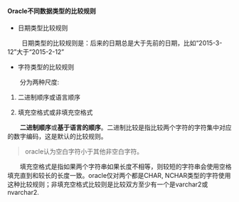#### Oracle不同数据类型的比较规则 ####



*  日期类型比较规则

&ensp;&ensp;&ensp;&ensp;
日期类型的比较规则是：后来的日期总是大于先前的日期，比如“2015-3-12”大于“2015-2-12”

* 字符类型的比较规则

&ensp;&ensp;&ensp;&ensp;分为两种尺度:
    
    


1. 二进制顺序或语言顺序

2. 填充空格式或非填充空格式

&ensp;&ensp;&ensp;&ensp;**二进制顺序**或**基于语言的顺序**。二进制比较是指比较两个字符的字符集中对应的数字编码，这是默认的比较规则。

> oracle认为空白字符小于其他非空白字符。


&ensp;&ensp;&ensp;&ensp;填充空格式是指如果两个字符串如果长度不相等，则较短的字符串会使用空格填充直到和较长的长度一致。oracle仅对两个都是CHAR, NCHAR类型的字符使用这种比较规则；非填充空格式比较则是比较双方至少有一个是varchar2或nvarchar2.
